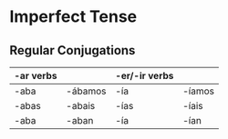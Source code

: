 # Imperfect Tense

## Regular Conjugations

-ar verbs |        | -er/-ir verbs |             |
--------- | ------ | ------------- | ----------- |
-aba      | -ábamos| -ía           | -íamos      |
-abas     | -abais | -ías          | -íais       |
-aba      | -aban  | -ía           | -ían        |